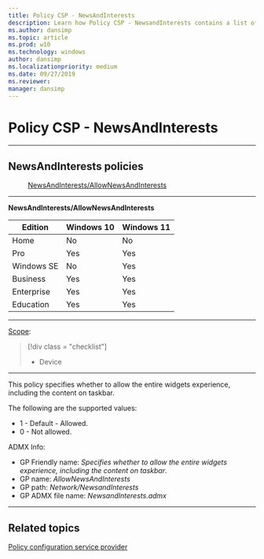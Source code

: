 ```yaml
---
title: Policy CSP - NewsAndInterests
description: Learn how Policy CSP - NewsandInterests contains a list of news and interests.
ms.author: dansimp
ms.topic: article
ms.prod: w10
ms.technology: windows
author: dansimp
ms.localizationpriority: medium
ms.date: 09/27/2019
ms.reviewer: 
manager: dansimp
---
```


# Policy CSP - NewsAndInterests

<hr/>

<!--Policies-->
## NewsAndInterests policies  

<dl>
  <dd>
    <a href="#newsandinterests-allownewsandinterests">NewsAndInterests/AllowNewsAndInterests</a>
  </dd>

<hr/>

<!--Policy-->
<a href="" id="newsandinterests-allownewsandinterests"></a>**NewsAndInterests/AllowNewsAndInterests**  

<!--SupportedSKUs-->

|Edition|Windows 10|Windows 11|
|--- |--- |--- |
|Home|No|No|
|Pro|Yes|Yes|
|Windows SE|No|Yes|
|Business|Yes|Yes|
|Enterprise|Yes|Yes|
|Education|Yes|Yes|

<!--/SupportedSKUs-->
<hr/>

<!--Scope-->
[Scope](./policy-configuration-service-provider.md#policy-scope):

> [!div class = "checklist"]
> * Device

<hr/>

<!--/Scope-->

<!--Description-->
This policy specifies whether to allow the entire widgets experience, including the content on taskbar.
 
<!--/Description-->

<!--SupportedValues-->

The following are the supported values:

- 1 - Default - Allowed.
- 0 - Not allowed.

<!--/SupportedValues-->

<!--ADMXMapped-->
ADMX Info:  
-   GP Friendly name: *Specifies whether to allow the entire widgets experience, including the content on taskbar*.
-   GP name: *AllowNewsAndInterests*
-   GP path: *Network/NewsandInterests*
-   GP ADMX file name: *NewsandInterests.admx*

<!--/ADMXMapped-->
<!--/Policy-->

<hr/>

<!--/Policies-->

## Related topics

[Policy configuration service provider](policy-configuration-service-provider.md)